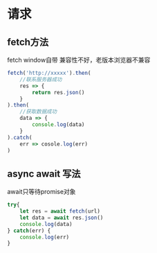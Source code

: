 # 请求

## fetch方法
 fetch  window自带  兼容性不好，老版本浏览器不兼容
 ```js
 fetch('http://xxxxx').then(
     //联系服务器成功
     res => {
         return res.json()
     }
 ).then(
     //获取数据成功
     data => {
         console.log(data)
     }
 ).catch(
     err => cosole.log(err)
 )
 ```

## async await 写法
await只等待promise对象
 ```js
 try{
     let res = await fetch(url)
     let data = await res.json()
     console.log(data)
 } catch(err) {
     console.log(err)
 }
 ```